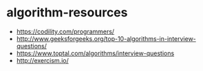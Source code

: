 # algorithm-resources

* https://codility.com/programmers/
* http://www.geeksforgeeks.org/top-10-algorithms-in-interview-questions/
* https://www.toptal.com/algorithms/interview-questions
* http://exercism.io/
